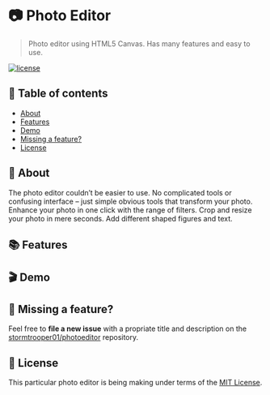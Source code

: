 # 📷 Photo Editor </br>
> Photo editor using HTML5 Canvas. Has many features and easy to use. </br>

[![license](https://img.shields.io/github/license/stormtrooper01/photoeditor.svg)](https://github.com/stormtrooper01/photoeditor/blob/main/LICENSE)

## 📌 Table of contents
- [About](#-about)
- [Features](#-features)
- [Demo](#-demo)
- [Missing a feature?](#-missing-a-feature)
- [License](#-license)

## 🌌 About

The photo editor couldn’t be easier to use. No complicated tools or confusing interface – just simple obvious tools that transform your photo. Enhance your photo in one click with the range of filters. Crop and resize your photo in mere seconds. Add different shaped figures and text.

## 📚 Features

## 🎬 Demo

## 🖖 Missing a feature?

Feel free to **file a new issue** with a propriate title and description on the [stormtrooper01/photoeditor](https://github.com/stormtrooper01/photoeditor/issues) repository.

## 📃 License

This particular photo editor is being making under terms of the [MIT License](https://github.com/stormtrooper01/photoeditor/blob/main/LICENSE).
